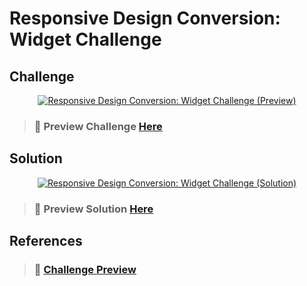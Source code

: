 # Responsive Design Conversion: Widget Challenge

## Challenge

<p align="center">
        <a href="#"><img alt="Responsive Design Conversion: Widget Challenge (Preview)"
                        src="https://i.postimg.cc/9Fzb9YMR/Responsive-Design-Conversion-Widget-Challenge-Preview.png" /></a>
</p>

> ### 🔗 Preview Challenge [Here](https://jsfiddle.net/internsch/my8ugL5k)

## Solution

<p align="center">
        <a href="#"><img alt="Responsive Design Conversion: Widget Challenge (Solution)"
                        src="https://i.postimg.cc/ZnLqKNkJ/Responsive-Design-Conversion-Widget-Challenge-Solution.png" /></a>
</p>

> ### 🔗 Preview Solution [Here](https://jsfiddle.net/beKashif/7o1jenxq/)

## References

> ### 🔗 [Challenge Preview](https://jsfiddle.net/internsch/my8ugL5k)

